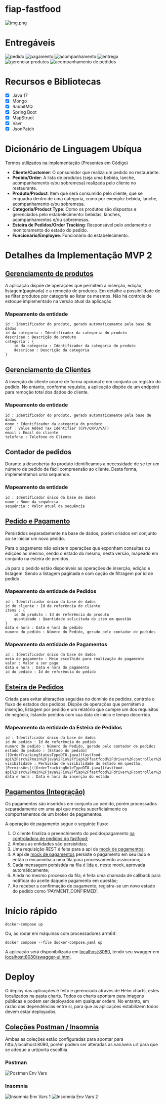# fiap-fastfood

![img.png](challenge/img.png)

# Entregáveis

![pedido](challenge/pedido.png)
![pagamento](challenge/pagamento.png)
![acompanhamento](challenge/acompanhamento.png)
![entrega](challenge/entrega.png)
![gerenciar produtos](challenge/produtos.png)
![acompanhamento de pedidos](challenge/acompanhamento_pedidos.png)

# Recursos e Bibliotecas

- [x] Java 17
- [x] Mongo
- [x] RabbitMQ
- [x] Spring Boot
- [x] MapStruct
- [x] Vavr
- [x] JsonPatch

# Dicionário de Linguagem Ubíqua

Termos utilizados na implementação (Presentes em Código)

- **Cliente/Customer**: O consumidor que realiza um pedido no restaurante.
- **Pedido/Order**: A lista de produtos (seja uma bebida, lanche, acompanhamento e/ou sobremesa) realizada pelo cliente
  no restaurante.
- **Produto/Product**: Item que será consumido pelo cliente, que se enquadra dentro de uma categoria, como por exemplo:
  bebida, lanche, acompanhamento e/ou sobremesa.
- **Categoria/Product Type**: Como os produtos são dispostos e gerenciados pelo estabelecimento: bebidas, lanches,
  acompanhamentos e/ou sobremesas.
- **Esteira de Pedidos/Order Tracking**: Responsável pelo andamento e monitoramento do estado do pedido.
- **Funcionário/Employee**: Funcionário do estabelecimento.

# Detalhes da Implementação MVP 2

## [Gerenciamento de produtos]([ProductController.java](fastfood-api%2Fsrc%2Fmain%2Fjava%2Fio%2Ffiap%2Ffastfood%2Fdriver%2Fcontroller%2Fproduct%2FProductController.java))

A aplicação dispõe de operações que permitem a inserção, edição, listagem(paginada) e a remoção de produtos. Em detalhe
a possibilidade de se filtar produtos por categoria ao listar os mesmos.
Não há controle de estoque implementado na versão atual da aplicação.

### Mapeamento da entidade

    id : Identificador do produto, gerado automaticamente pela base de dados
    id da categoria : Identificador da categoria do produto
    descricao : Descrição do produto
    categoria : { 
        id da categoria : Identificador da categoria do produto
        descricao : Descrição da categoria
    }

## [Gerenciamento de Clientes]([CustomerController.java](fastfood-api%2Fsrc%2Fmain%2Fjava%2Fio%2Ffiap%2Ffastfood%2Fdriver%2Fcontroller%2Fcustomer%2FCustomerController.java))

A inserção do cliente ocorre de forma opcional e em conjunto ao registro do pedido. No entanto, conforme requisito,
a aplicação dispõe de um endpoint para remoção total dos dados do cliente.

### Mapeamento da entidade

    id : Identificador do produto, gerado automaticamente pela base de dados
    nome : Identificador da categoria do produto
    cpf : Value Added Tax Identifier (CPF/CNPJ/VAT)
    email : Email do cliente
    telefone : Telefone do Cliente

## Contador de pedidos

Durante a descoberta do produto identificamos a necessidade de se ter um número de pedido de fácil compreensão ao
cliente.
Desta forma, implementamos uma sequence.

### Mapeamento da entidade

    id : Identificador único da base de dados
    nome : Nome da sequência
    sequência : Valor atual da sequência

## [Pedido e Pagamento]([OrderController.java](fastfood-api%2Fsrc%2Fmain%2Fjava%2Fio%2Ffiap%2Ffastfood%2Fdriver%2Fcontroller%2Forder%2FOrderController.java))

Persistidos separadamente na base de dados, porém criados em conjunto ao se iniciar um novo pedido.

Para o pagamento não existem operações que exponham consultas ou edições ao mesmo, sendo o estado do mesmo, nesta
versão, mapeado em conjunto na esteira de pedidos.

Já para o pedido estão disponíveis as operações de inserção, edição e listagem. Sendo a listagem paginada e com opção de
filtragem por id de pedido.

### Mapeamento da entidade de Pedidos

    id : Identificador único da base de dados
    id do cliente : Id de referência do cliente
    items : { 
        id do produto : Id de referência do produto
        quantidade : Quantidade solicitada do item em questão
    }
    data e hora : Data e hora do pedido
    numero do pedido : Número do Pedido, gerado pelo contador de pedidos

### Mapeamento da entidade de Pagamentos

    id : Identificador único da base de dados
    meio de pagamento : Meio escolhido para realização do pagamento
    valor : Valor a ser pago
    data e hora : Data e hora do pagamento
    id do pedido : Id de referência do pedido

## [Esteira de Pedidos]([OrderTrackingController.java](fastfood-api%2Fsrc%2Fmain%2Fjava%2Fio%2Ffiap%2Ffastfood%2Fdriver%2Fcontroller%2Ftracking%2FOrderTrackingController.java))

Criada para evitar alterações seguidas no domínio de pedidos, controla o fluxo de estados dos pedidos.
Dispõe de operações que permitem a inserção, listagem por pedido e um relatório que cumpre um dos requisitos de negócio,
listando pedidos com sua data de início e tempo decorrido.

### Mapeamento da entidade da Esteira de Pedidos

    id : Identificador único da base de dados
    id do pedido : Id de referência do pedido
    numero do pedido : Número do Pedido, gerado pelo contador de pedidos
    estado do pedido : [Estado do pedido]([OrderTrackingStatusTypeDTO.java](fastfood-api%2Fsrc%2Fmain%2Fjava%2Fio%2Ffiap%2Ffastfood%2Fdriver%2Fcontroller%2Ftracking%2Fdto%2FOrderTrackingStatusTypeDTO.java))
    visibilidade : Permissão de visibilidade do estado em questão, [Permissões]([OrderTrackingRoleTypeDTO.java](fastfood-api%2Fsrc%2Fmain%2Fjava%2Fio%2Ffiap%2Ffastfood%2Fdriver%2Fcontroller%2Ftracking%2Fdto%2FOrderTrackingRoleTypeDTO.java))
    data e hora : Data e hora da inserção do estado

## [Pagamentos (Integração)]([payment-mock-api](payment-mock-api))

Os pagamentos são inseridos em conjunto ao pedido, porém processados separadamente em uma api que mocka superficialmente
os comportamentos de um broker de pagamentos.

A operação de pagamento segue o seguinte fluxo:

1. O cliente finaliza o preenchimento do
   pedido/pagamento [na controladora de pedidos do fastfood](fastfood-api%2Fsrc%2Fmain%2Fjava%2Fio%2Ffiap%2Ffastfood%2Fdriver%2Fcontroller%2Forder%2FOrderController.java);
2. Ambas as entidades são persistidas;
3. Uma requisição REST é feita para a api
   de [mock de pagamentos](payment-mock-api%2Fsrc%2Fmain%2Fjava%2Fio%2Ffiap%2Ffastfood%2Fdriver%2Fcontroller%2Fpayment%2FPaymentController.java);
4. A api
   de [mock de pagamentos](payment-mock-api%2Fsrc%2Fmain%2Fjava%2Fio%2Ffiap%2Ffastfood%2Fdriver%2Fcontroller%2Fpayment%2FPaymentController.java)
   persiste o pagamento em seu lado e então o encaminha a uma fila para processamento assíncrono;
5. Cada mensagem persistida na fila
   é [lida](payment-mock-api%2Fsrc%2Fmain%2Fjava%2Fio%2Ffiap%2Ffastfood%2Fdriver%2Fmessaging%2Fpayment%2FPaymentProcessorListener.java)
   e, neste mock, aprovada automáticamente;
6. Ainda no mesmo processo da fila, é feita uma chamada de callback para notificar do
   aceite daquele pagamento em questão;
7. Ao receber a confirmação de pagamento, registra-se um novo estado do pedido como 'PAYMENT_CONFIRMED'.

# Início rápido

```shell 
docker-compose up
```

Ou, ao rodar em máquinas com processadores arm64:

```shell
docker compose --file docker-compose.yaml up
```

A aplicação será disponibilizada em [localhost:8080](http://localhost:8080), tendo seu swagger
em [localhost:8080/swagger-ui.html](http://localhost:8080/swagger-ui.html).

# Deploy

O deploy das aplicações é feito e gerenciado através de Helm charts, estes localizados na pasta [charts](charts). Todos
os charts apontam para imagens públicas e podem ser deployados em qualquer ordem. No entanto, em razão das dependências
entre si, para que as aplicações estabilizem todos devem estar deployados.

## [Coleções Postman / Insomnia](fastfood-api/collection)

Ambas as coleções estão configuradas para apontar para http://localhost:8080, porém podem ser alteradas as variáveis url
para que se adeque a uri/porta escolhia.

### Postman

![Postman Env Vars](postman-vars.png)

### Insomnia

![Insomnia Env Vars 1](insomnia-vars-1.png)
![Insomnia Env Vars 2](insomnia-vars-2.png)